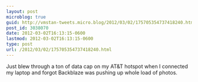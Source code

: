 ```yaml
---
layout: post
microblog: true
guid: http://vmstan-tweets.micro.blog/2012/03/02/175705354737418240.html
post_id: 3038070
date: 2012-03-02T16:13:15-0600
lastmod: 2012-03-02T16:13:15-0600
type: post
url: /2012/03/02/175705354737418240.html
---
```

Just blew through a ton of data cap on my AT&T hotspot when I connected my laptop and forgot Backblaze was pushing up whole load of photos.
